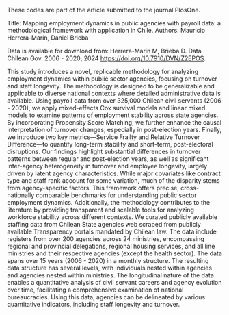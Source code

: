 These codes are part of the article submitted to the journal PlosOne.

Title: Mapping employment dynamics in public agencies with payroll data: a methodological framework with application in Chile.
Authors: Mauricio Herrera-Marín, Daniel Brieba

Data is available for download from:
Herrera-Marín M, Brieba D. Data Chilean Gov. 2006 - 2020; 2024
https://doi.org/10.7910/DVN/Z2EPOS.

This study introduces a novel, replicable methodology for analyzing employment dynamics within public sector agencies, focusing on turnover and staff longevity. The methodology is designed to be generalizable and applicable to diverse national contexts where detailed administrative data is available. Using payroll data from over 325,000 Chilean civil servants (2006 - 2020), we apply mixed-effects Cox survival models and linear mixed models to examine patterns of employment stability across state agencies. By incorporating Propensity Score Matching, we further enhance the causal interpretation of turnover changes, especially in post-election years. Finally, we introduce two key metrics—Service Frailty and Relative Turnover Difference—to quantify long-term stability and short-term, post-electoral disruptions. Our findings highlight substantial differences in turnover patterns between regular and post-election years, as well as significant inter-agency heterogeneity in turnover and employee longevity, largely driven by latent agency characteristics. While major covariates like contract type and staff rank account for some variation, much of the disparity stems from agency-specific factors. This framework offers precise, cross-nationally comparable benchmarks for understanding public sector employment dynamics. Additionally, the methodology contributes to the literature by providing transparent and scalable tools for analyzing workforce stability across different contexts.
We curated publicly available staffing data from Chilean State agencies web scraped from publicly available Transparency portals mandated by Chilean law. The data include registers from over 200 agencies across 24 ministries, encompassing regional and provincial delegations, regional housing services, and all line ministries and their respective agencies (except the health sector). The data spans over 15 years (2006 - 2020) in a monthly structure. 
The resulting data structure has several levels, with individuals nested within agencies and agencies nested within ministries. The longitudinal nature of the data enables a quantitative analysis of civil servant careers and agency evolution over time, facilitating a comprehensive examination of national bureaucracies. Using this data, agencies can be delineated by various quantitative indicators, including staff longevity and turnover. 

